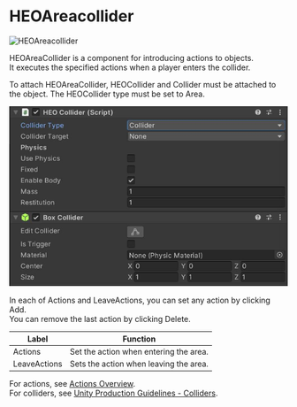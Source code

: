 # HEOAreacollider
![HEOAreacollider](img/HEOAreaCollider.jpg)

HEOAreaCollider is a component for introducing actions to objects. <br/>
It executes the specified actions when a player enters the collider.

To attach HEOAreaCollider, HEOCollider and Collider must be attached to the object.
The HEOCollider type must be set to Area.

![HEOCollider](img/HEOCollider.jpg)

In each of Actions and LeaveActions, you can set any action by clicking Add. <br/>
You can remove the last action by clicking Delete.

| Label | Function |
| ---- | ---- |
| Actions | Set the action when entering the area. |
| LeaveActions | Sets the action when leaving the area. |

For actions, see [Actions Overview](ActionsOverview.md). <br>
For colliders, see [Unity Production Guidelines - Colliders](../heoexporter/he_UnityGuidelines.md).